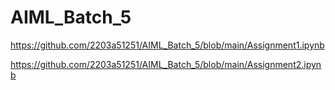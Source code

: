 # AIML_Batch_5
https://github.com/2203a51251/AIML_Batch_5/blob/main/Assignment1.ipynb

https://github.com/2203a51251/AIML_Batch_5/blob/main/Assignment2.ipynb
